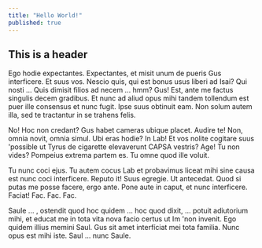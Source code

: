 ```yaml
---
title: "Hello World!"
published: true
---
```


## This is a header

Ego hodie expectantes. Expectantes, et misit unum de pueris Gus interficere. Et suus vos. Nescio quis, qui est bonus usus liberi ad Isai? Qui nosti ... Quis dimisit filios ad necem ... hmm? Gus! Est, ante me factus singulis decem gradibus. Et nunc ad aliud opus mihi tandem tollendum est puer ille consensus et nunc fugit. Ipse suus obtinuit eam. Non solum autem illa, sed te tractantur in se trahens felis. 

No! Hoc non credant? Gus habet cameras ubique placet. Audire te! Non, omnia novit, omnia simul. Ubi eras hodie? In Lab! Et vos nolite cogitare suus 'possible ut Tyrus de cigarette elevaverunt CAPSA vestris? Age! Tu non vides? Pompeius extrema partem es. Tu omne quod ille voluit. 

Tu nunc coci ejus. Tu autem cocus Lab et probavimus liceat mihi sine causa est nunc coci interficere. Reputo it! Suus egregie. Ut antecedat. Quod si putas me posse facere, ergo ante. Pone aute in caput, et nunc interficere. Faciat! Fac. Fac. Fac. 

Saule ... , ostendit quod hoc quidem ... hoc quod dixit, ... potuit adiutorium mihi, et educat me in tota vita nova facio certus ut Im 'non invenit. Ego quidem illius memini Saul. Gus sit amet interfíciat mei tota familia. Nunc opus est mihi iste. Saul ... nunc Saule.